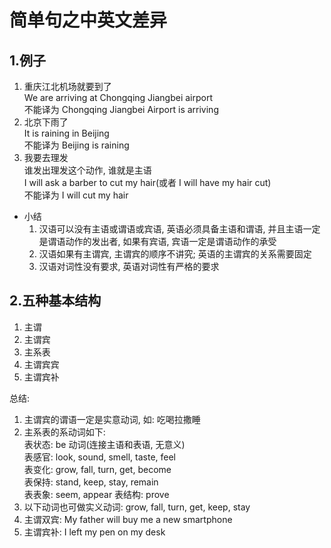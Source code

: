 # 简单句之中英文差异
## 1.例子
1. 重庆江北机场就要到了   
   We are arriving at Chongqing Jiangbei airport  
   不能译为 Chongqing Jiangbei Airport is arriving  
2. 北京下雨了  
   It is raining in Beijing  
   不能译为 Beijing is raining
3. 我要去理发     
   谁发出理发这个动作, 谁就是主语  
   I will ask a barber to cut my hair(或者 I will have my hair cut)  
   不能译为 I will cut my hair
- 小结  
  1. 汉语可以没有主语或谓语或宾语, 英语必须具备主语和谓语, 并且主语一定是谓语动作的发出者, 如果有宾语, 宾语一定是谓语动作的承受
  2. 汉语如果有主谓宾, 主谓宾的顺序不讲究; 英语的主谓宾的关系需要固定
  3. 汉语对词性没有要求, 英语对词性有严格的要求

## 2.五种基本结构
1. 主谓
2. 主谓宾
3. 主系表
4. 主谓宾宾
5. 主谓宾补

总结:  
1. 主谓宾的谓语一定是实意动词, 如: 吃喝拉撒睡
2. 主系表的系动词如下:  
   表状态: be 动词(连接主语和表语, 无意义)  
   表感官: look, sound, smell, taste, feel  
   表变化: grow, fall, turn, get, become  
   表保持: stand, keep, stay, remain  
   表表象: seem, appear
   表结构: prove
3. 以下动词也可做实义动词: grow, fall, turn, get, keep, stay
4. 主谓双宾: My father will buy me a new smartphone
5. 主谓宾补: I left my pen on my desk


   

